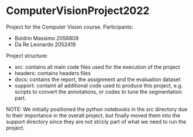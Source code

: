 # ComputerVisionProject2022

Project for the Computer Vision course.
Participants:
- Boldrin Massimo 2056809
- Da Re Leonardo 2052419

Project structure:
- src: contains all main code files used for the execution of the project
- headers: contains headers files
- docs: contains the report, the assignment and the evaluation dataset
- support: containt all additional code used to produce this project, e.g. scripts to convert the annotations, or codes to tune the segmentation part.

NOTE:
We initially positioned the python notebooks in the src directory due to their importance in the overall project, but finally moved them into the support directory since they are not stricly part of what we need to run the project.
